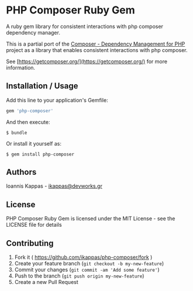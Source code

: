 # PHP Composer Ruby Gem

A ruby gem library for consistent interactions with php composer dependency manager.

This is a partial port of the [Composer - Dependency Management for PHP](https://github.com/composer/composer) project as a library that enables consistent interactions with php composer.

See [https://getcomposer.org/](https://getcomposer.org/) for more information.

## Installation / Usage
Add this line to your application's Gemfile:

```ruby
gem 'php-composer'
```

And then execute:

    $ bundle

Or install it yourself as:

    $ gem install php-composer

## Authors
Ioannis Kappas - <ikappas@devworks.gr>

## License
PHP Composer Ruby Gem is licensed under the MIT License - see the LICENSE file for details

## Contributing
1. Fork it ( https://github.com/ikappas/php-composer/fork )
2. Create your feature branch (`git checkout -b my-new-feature`)
3. Commit your changes (`git commit -am 'Add some feature'`)
4. Push to the branch (`git push origin my-new-feature`)
5. Create a new Pull Request
